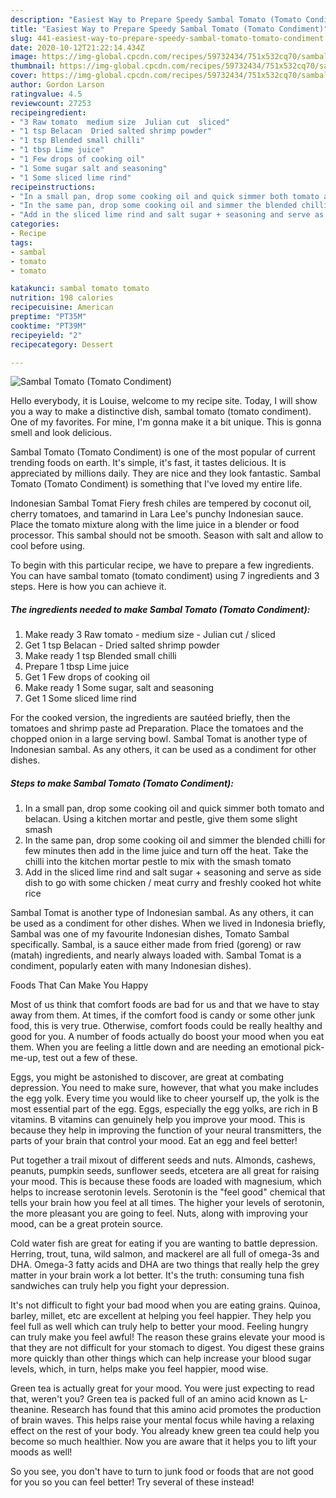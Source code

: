 ```yaml
---
description: "Easiest Way to Prepare Speedy Sambal Tomato (Tomato Condiment)"
title: "Easiest Way to Prepare Speedy Sambal Tomato (Tomato Condiment)"
slug: 441-easiest-way-to-prepare-speedy-sambal-tomato-tomato-condiment
date: 2020-10-12T21:22:14.434Z
image: https://img-global.cpcdn.com/recipes/59732434/751x532cq70/sambal-tomato-tomato-condiment-recipe-main-photo.jpg
thumbnail: https://img-global.cpcdn.com/recipes/59732434/751x532cq70/sambal-tomato-tomato-condiment-recipe-main-photo.jpg
cover: https://img-global.cpcdn.com/recipes/59732434/751x532cq70/sambal-tomato-tomato-condiment-recipe-main-photo.jpg
author: Gordon Larson
ratingvalue: 4.5
reviewcount: 27253
recipeingredient:
- "3 Raw tomato  medium size  Julian cut  sliced"
- "1 tsp Belacan  Dried salted shrimp powder"
- "1 tsp Blended small chilli"
- "1 tbsp Lime juice"
- "1 Few drops of cooking oil"
- "1 Some sugar salt and seasoning"
- "1 Some sliced lime rind"
recipeinstructions:
- "In a small pan, drop some cooking oil and quick simmer both tomato and belacan. Using a kitchen mortar and pestle, give them some slight smash"
- "In the same pan, drop some cooking oil and simmer the blended chilli for few minutes then add in the lime juice and turn off the heat. Take the chilli into the kitchen mortar pestle to mix with the smash tomato"
- "Add in the sliced lime rind and salt sugar + seasoning and serve as side dish to go with some chicken / meat curry and freshly cooked hot white rice"
categories:
- Recipe
tags:
- sambal
- tomato
- tomato

katakunci: sambal tomato tomato 
nutrition: 198 calories
recipecuisine: American
preptime: "PT35M"
cooktime: "PT39M"
recipeyield: "2"
recipecategory: Dessert

---
```



![Sambal Tomato (Tomato Condiment)](https://img-global.cpcdn.com/recipes/59732434/751x532cq70/sambal-tomato-tomato-condiment-recipe-main-photo.jpg)

Hello everybody, it is Louise, welcome to my recipe site. Today, I will show you a way to make a distinctive dish, sambal tomato (tomato condiment). One of my favorites. For mine, I'm gonna make it a bit unique. This is gonna smell and look delicious.

Sambal Tomato (Tomato Condiment) is one of the most popular of current trending foods on earth. It's simple, it's fast, it tastes delicious. It is appreciated by millions daily. They are nice and they look fantastic. Sambal Tomato (Tomato Condiment) is something that I've loved my entire life.

Indonesian Sambal Tomat Fiery fresh chiles are tempered by coconut oil, cherry tomatoes, and tamarind in Lara Lee&#39;s punchy Indonesian sauce. Place the tomato mixture along with the lime juice in a blender or food processor. This sambal should not be smooth. Season with salt and allow to cool before using.


To begin with this particular recipe, we have to prepare a few ingredients. You can have sambal tomato (tomato condiment) using 7 ingredients and 3 steps. Here is how you can achieve it.

<!--inarticleads1-->

##### The ingredients needed to make Sambal Tomato (Tomato Condiment):

1. Make ready 3 Raw tomato - medium size - Julian cut / sliced
1. Get 1 tsp Belacan - Dried salted shrimp powder
1. Make ready 1 tsp Blended small chilli
1. Prepare 1 tbsp Lime juice
1. Get 1 Few drops of cooking oil
1. Make ready 1 Some sugar, salt and seasoning
1. Get 1 Some sliced lime rind


For the cooked version, the ingredients are sautéed briefly, then the tomatoes and shrimp paste ad Preparation. Place the tomatoes and the chopped onion in a large serving bowl. Sambal Tomat is another type of Indonesian sambal. As any others, it can be used as a condiment for other dishes. 

<!--inarticleads2-->

##### Steps to make Sambal Tomato (Tomato Condiment):

1. In a small pan, drop some cooking oil and quick simmer both tomato and belacan. Using a kitchen mortar and pestle, give them some slight smash
1. In the same pan, drop some cooking oil and simmer the blended chilli for few minutes then add in the lime juice and turn off the heat. Take the chilli into the kitchen mortar pestle to mix with the smash tomato
1. Add in the sliced lime rind and salt sugar + seasoning and serve as side dish to go with some chicken / meat curry and freshly cooked hot white rice


Sambal Tomat is another type of Indonesian sambal. As any others, it can be used as a condiment for other dishes. When we lived in Indonesia briefly, Sambal was one of my favourite Indonesian dishes, Tomato Sambal specifically. Sambal, is a sauce either made from fried (goreng) or raw (matah) ingredients, and nearly always loaded with. Sambal Tomat is a condiment, popularly eaten with many Indonesian dishes). 

Foods That Can Make You Happy


Most of us think that comfort foods are bad for us and that we have to stay away from them. At times, if the comfort food is candy or some other junk food, this is very true. Otherwise, comfort foods could be really healthy and good for you. A number of foods actually do boost your mood when you eat them. When you are feeling a little down and are needing an emotional pick-me-up, test out a few of these.

Eggs, you might be astonished to discover, are great at combating depression. You need to make sure, however, that what you make includes the egg yolk. Every time you would like to cheer yourself up, the yolk is the most essential part of the egg. Eggs, especially the egg yolks, are rich in B vitamins. B vitamins can genuinely help you improve your mood. This is because they help in improving the function of your neural transmitters, the parts of your brain that control your mood. Eat an egg and feel better!

Put together a trail mixout of different seeds and nuts. Almonds, cashews, peanuts, pumpkin seeds, sunflower seeds, etcetera are all great for raising your mood. This is because these foods are loaded with magnesium, which helps to increase serotonin levels. Serotonin is the "feel good" chemical that tells your brain how you feel at all times. The higher your levels of serotonin, the more pleasant you are going to feel. Nuts, along with improving your mood, can be a great protein source.

Cold water fish are great for eating if you are wanting to battle depression. Herring, trout, tuna, wild salmon, and mackerel are all full of omega-3s and DHA. Omega-3 fatty acids and DHA are two things that really help the grey matter in your brain work a lot better. It's the truth: consuming tuna fish sandwiches can truly help you fight your depression. 

It's not difficult to fight your bad mood when you are eating grains. Quinoa, barley, millet, etc are excellent at helping you feel happier. They help you feel full as well which can truly help to better your mood. Feeling hungry can truly make you feel awful! The reason these grains elevate your mood is that they are not difficult for your stomach to digest. You digest these grains more quickly than other things which can help increase your blood sugar levels, which, in turn, helps make you feel happier, mood wise.

Green tea is actually great for your mood. You were just expecting to read that, weren't you? Green tea is packed full of an amino acid known as L-theanine. Research has found that this amino acid promotes the production of brain waves. This helps raise your mental focus while having a relaxing effect on the rest of your body. You already knew green tea could help you become so much healthier. Now you are aware that it helps you to lift your moods as well!

So you see, you don't have to turn to junk food or foods that are not good for you so you can feel better! Try several of these instead!

